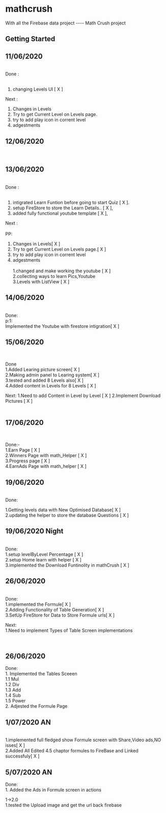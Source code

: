 # mathcrush

With all the Firebase data project ---- Math Crush project

## Getting Started

<h2>11/06/2020</h2>
<br>
Done :<br>
<br>

1. changing Levels UI [ X ]<br>

Next :<br>

1. Changes in Levels<br>
2. Try to get Current Level on Levels page.<br>
3. try to add play icon in corrent level<br>
4. adgestments<br>

<h2>12/06/2020</h2>
<br>

<h2>13/06/2020</h2>
<br>
Done :<br>
<br>

1. intigrated Learn Funtion before going to start Quiz [ X ].<br>
2. setup FireStore to store the Learn Details.. [ X ],<br>
3. added fully functional youtube template [ X ],<br>

Next :<br>
<br>
PP:<br>

1. Changes in Levels[ X ]<br>
2. Try to get Current Level on Levels page.[ X ]<br>
3. try to add play icon in corrent level<br>
4. adgestments<br>
   <br>
   1.changed and make working the youtube [ X ]<br>
   2.collecting ways to learn Pics,Youtube<br>
   3.Levels with ListView [ X ]<br>

<h2>14/06/2020</h2>
 <br>
Done:<br>
p:1:<br>
Implemented the Youtube with firestore intigration[ X ]

<h2>15/06/2020 </h2>
<br>

Done<br>
1.Added Learing picture screen[ X ] <br>
2.Making admin panel to Learing system[ X ]<br>
3.tested and added 8 Levels also[ X ]<br>
4.Added content in Levels for 8 Levels [ X ]
<br>

Next:
1.Need to add Content in Level by Level [ X ]
2.Implement Download Pictures [ X ]
<br>
<br>

<h2>17/06/2020</h2>
<br>

Done:-
<br>
1.Earn Page [ X ]
<br>
2.Winners Page with math_Helper [ X ]
<br>
3.Progress page [ X ]
<br>
4.EarnAds Page with math_helper [ X ]
<br>

<h2>19/06/2020</h2>
<br>
Done:
<br>

1.Getting levels data with New Optimised Database[ X ]
<br>
2.updating the helper to store the database Questions [ X ]
<br>

<h2>19/06/2020 Night</h2>
<br>
Done: <br>
1.setup levelByLevel Percentage [ X ]<br>
2.setup Home learn with helper [ X ]<br>
3.implemented the Download Funtinolity in mathCrush [ X ] <br>
<h2>26/06/2020</h2>
<br>
Done:
<br>
1.implemented the Formule[ X ]<br>
2.Adding Functionality of Table Generation[ X ]<br>
3.SetUp FireStore for Data to Store Formule urls[ X ]<br>

Next:<br>
1.Need to implement Types of Table Screen implementations<br>

<br>
<h2>26/06/2020</h2>

Done:
<br> 1. Implemented the Tables Sceeen <br>
1.1 Mul<br>
1.2 Div <br>
1.3 Add<br>
1.4 Sub <br>
1.5 Power <br> 2. Adjested the Formule Page
<br>

<h2>1/07/2020 AN</h2>
<br>
1.implemented full fledged show Formule screen with Share,Video ads,NO isses[ X ]<br>
2.Added All Edited 4.5 chaptor formules to FireBase and Linked successfuly[ X ]<br>
<h2>5/07/2020 AN</h2>
Done:
<br>
1. Added the Ads in Formule screen in actions

1->2.0
<br>
1.tested the Upload image and get the url back firebase
